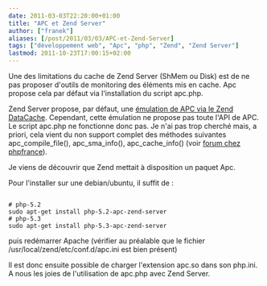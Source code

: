 ```yaml
---
date: 2011-03-03T22:20:00+01:00
title: "APC et Zend Server"
author: ["franek"]
aliases: [/post/2011/03/03/APC-et-Zend-Server]
tags: ["développement web", "Apc", "php", "Zend", "Zend Server"]
lastmod: 2011-10-23T17:00:15+02:00
---
```

Une des limitations du cache de Zend Server (ShMem ou Disk) est de ne pas proposer d'outils de monitoring des éléments mis en cache. Apc propose cela par défaut via l'installation du script apc.php.

Zend Server propose, par défaut, une [émulation de APC via le Zend DataCache](http://forums.zend.com/viewtopic.php?f=8&t=5436#p18722). Cependant, cette émulation ne propose pas toute l'API de APC. Le script apc.php ne fonctionne donc pas. Je n'ai pas trop cherché mais, a priori, cela vient du non support complet des méthodes suivantes apc\_compile\_file(), apc\_sma\_info(), apc\_cache\_info() (voir [forum chez phpfrance](http://forum.phpfrance.com/php-avance/probleme-zend-server-apc-apc-cache-info-t255768.html)).

Je viens de découvrir que Zend mettait à disposition un paquet Apc.

Pour l'installer sur une debian/ubuntu, il suffit de :

```

# php-5.2
sudo apt-get install php-5.2-apc-zend-server
# php-5.3
sudo apt-get install php-5.3-apc-zend-server
```

puis redémarrer Apache (vérifier au préalable que le fichier /usr/local/zend/etc/conf.d/apc.ini est bien présent)

Il est donc ensuite possible de charger l'extension apc.so dans son php.ini. A nous les joies de l'utilisation de apc.php avec Zend Server.
